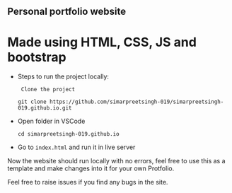 ## Personal portfolio website 

# Made using HTML, CSS, JS and bootstrap

* Steps to run the project locally:

   ` Clone the project`

     `git clone https://github.com/simarpreetsingh-019/simarpreetsingh-019.github.io.git`

 * Open folder in VSCode

   `cd simarpreetsingh-019.github.io`

* Go to `index.html` and run it in live server

Now the website should run locally with no errors, feel free to use this as a template and make changes into it for your own Protfolio.

Feel free to raise issues if you find any bugs in the site. 
